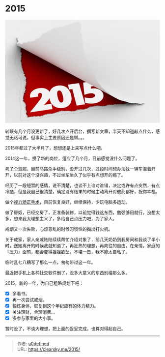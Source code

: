 # 2015


![2015](2015.jpg "2015")

转眼有几个月没更新了，好几次点开后台，撰写新文章，半天不知道敲点什么，感觉无话可说。但事实上主要原因还是懒。。。

2015年都过了大半月了，想想还是上来写点什么吧。

2014这一年，换了新的岗位，适应了几个月，目前感觉没什么问题了。

[考了个驾照](http://clearsky.me/learn-to-drive/ "学车记")，目前马路杀手级别，没开过几次，过段时间想办法找一辆车混着开开，以前对这个没兴趣，不过坐车坐久了似乎有点想开的瘾了。

经历了一段短暂的感情，说不清楚，也谈不上谁对谁错，决定或许有点突然，有点冷酷，但是我自己很清楚，确定没有结果的时候主动离开对彼此都好，祝你幸福。

做个[视力矫正手术](http://clearsky.me/lasik/ "视力矫正手术")，目前恢复良好，继续保持，少玩电脑多运动。

做了房奴，已经交房了，正准备装修，以前觉得钱这东西，勉强够用就行，没想太多，想来我太理想主义了，多给自己点压力吧，为了家人。

戒烟又一次失败，心烦意乱的时候习惯性的掏出打火机。

关于成家，家人亲戚陆陆续续帮忙介绍对象了，前几天奶奶到我房间和我谈了半小时，送她离开的时候我就知道了，再狂热的理想，再向往的自由，在亲情，家庭的『压力』面前，都会变得摇摇欲坠，不堪一击，我不能太自私了。

临时乱七八糟写了那么一点，匆匆带过这一年。

最近把手机上各种社交软件删了，没多大意义的东西别碰那么多。

2015，新的一年，为自己粗略规划下吧：

- [x] 多看书。
- [x] 再一次尝试戒烟。
- [x] 锻炼身体，恢复到这个年纪应有的体力精力。
- [x] 关注理财，合理消费。。
- [x] 多参与家里的大小事。

暂时没了，不谈大理想，把上面的妥妥完成，也算对得起自己。


---

> 作者: [u0defined](http://clearsky.me/)  
> URL: https://clearsky.me/2015/  

